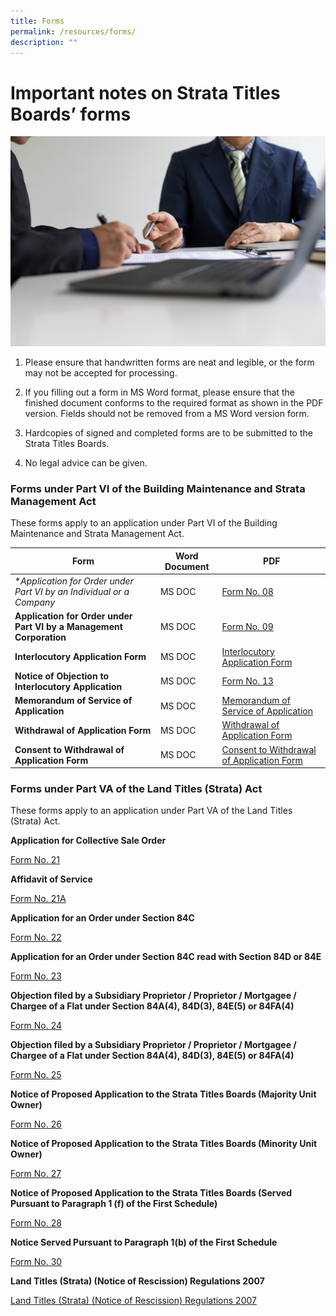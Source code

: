 ```yaml
---
title: Forms
permalink: /resources/forms/
description: ""
---
```

# Important notes on Strata Titles Boards’ forms

![](/images/looking-documents.jpg)

1.  Please ensure that handwritten forms are neat and legible, or the form may not be accepted for processing.
    
2.  If you filling out a form in MS Word format, please ensure that the finished document conforms to the required format as shown in the PDF version. Fields should not be removed from a MS Word version form.
    
3.  Hardcopies of signed and completed forms are to be submitted to the Strata Titles Boards.
    
4.  No legal advice can be given.

### Forms under Part VI of the Building Maintenance and Strata Management Act


These forms apply to an application under Part VI of the Building Maintenance and Strata Management Act.



| Form | Word Document | PDF |
| -------- | -------- | -------- |
| **Application for Order under Part VI by an Individual or a Company*   | MS DOC   |[Form No. 08](/files/Forms/form-8.pdf)   |
| **Application for Order under Part VI by a Management Corporation**  | MS DOC   |[Form No. 09](/files/Forms/form-9-05042021.pdf) |
| **Interlocutory Application Form** | MS DOC   |[Interlocutory Application Form](/files/Forms/revised-interlocutory-application-form-dec2022.pdf) |
| **Notice of Objection to Interlocutory Application**| MS DOC   |[Form No. 13](/files/Forms/notice-of-objection-to-interlocutory-application-form-13.pdf)|
| **Memorandum of Service of Application**| MS DOC   |[Memorandum of Service of Application](/files/Forms/memorandum-of-service-of-application.pdf)|
| **Withdrawal of Application Form**| MS DOC   |[Withdrawal of Application Form](/files/Forms/withdrawal-of-application-form(applicant)-060821.pdf)
|**Consent to Withdrawal of Application Form**| MS DOC   |[Consent to Withdrawal of Application Form](/files/consent-to-withdrawal-of-application-form(respondent)-06082021.pdf)



### Forms under Part VA of the Land Titles (Strata) Act


These forms apply to an application under Part VA of the Land Titles (Strata) Act.

**Application for Collective Sale Order**

[Form No. 21](/files/Forms/form-21.pdf)

**Affidavit of Service**

[Form No. 21A](/files/Forms/form-21a.pdf)

**Application for an Order under Section 84C**

[Form No. 22](/files/Forms/form-22.pdf)

**Application for an Order under Section 84C read with Section 84D or 84E**

[Form No. 23](/files/Forms/form-23.pdf)

**Objection filed by a Subsidiary Proprietor / Proprietor / Mortgagee / Chargee of a Flat under Section 84A(4), 84D(3), 84E(5) or 84FA(4)**

[Form No. 24](/files/Forms/form-24.pdf)

**Objection filed by a Subsidiary Proprietor / Proprietor / Mortgagee / Chargee of a Flat under Section 84A(4), 84D(3), 84E(5) or 84FA(4)**

[Form No. 25](/files/Forms/form-25.pdf)

**Notice of Proposed Application to the Strata Titles Boards (Majority Unit Owner)**

[Form No. 26](/files/Forms/form26.pdf)

**Notice of Proposed Application to the Strata Titles Boards (Minority Unit Owner)**

[Form No. 27](/files/Forms/form27.pdf)

**Notice of Proposed Application to the Strata Titles Boards (Served Pursuant to Paragraph 1 (f) of the First Schedule)**

[Form No. 28](/files/Forms/form28.pdf)

**Notice Served Pursuant to Paragraph 1(b) of the First Schedule**

[Form No. 30](/files/Forms/form30.pdf)

**Land Titles (Strata) (Notice of Rescission) Regulations 2007**

[Land Titles (Strata) (Notice of Rescission) Regulations 2007](/files/Forms/lt(s)a_reg_-_rescission_notice.pdf)